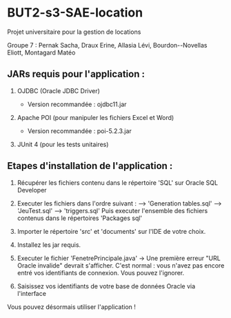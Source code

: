 # BUT2-s3-SAE-location
Projet universitaire pour la gestion de locations

Groupe 7 : Pernak Sacha, Draux Erine, Allasia Lévi, Bourdon--Novellas Eliott, Montagard Matéo


JARs requis pour l'application : 
---------------------------------
1. OJDBC (Oracle JDBC Driver)  
   - Version recommandée : ojdbc11.jar  

2. Apache POI (pour manipuler les fichiers Excel et Word)  
   - Version recommandée :  poi-5.2.3.jar  

3. JUnit 4 (pour les tests unitaires)  



Etapes d'installation de l'application : 
-----------------------------------------

1. Récupérer les fichiers contenu dans le répertoire 'SQL' sur Oracle SQL Developer

2. Executer les fichiers dans l'ordre suivant : 
	--> 'Generation tables.sql'
	--> 'JeuTest.sql' 
	--> 'triggers.sql'
Puis executer l'ensemble des fichiers contenus dans le répertoires 'Packages sql'

3. Importer le répertoire 'src' et 'documents' sur l'IDE de votre choix.

4. Installez les jar requis.

5. Executer le fichier 'FenetrePrincipale.java'
   -> Une première erreur "URL Oracle invalide" devrait s'afficher. 
	C'est normal : vous n'avez pas encore entré vos identifiants de connexion.
	Vous pouvez l'ignorer.

6. Saisissez vos identifiants de votre base de données Oracle via l'interface

Vous pouvez désormais utiliser l'application !
